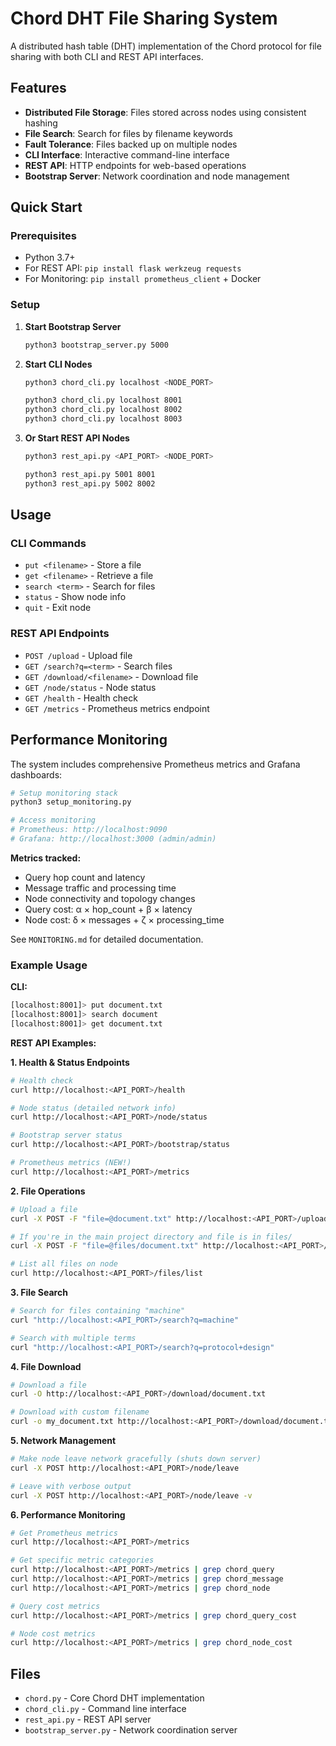 # Chord DHT File Sharing System

A distributed hash table (DHT) implementation of the Chord protocol for file sharing with both CLI and REST API interfaces.

## Features

- **Distributed File Storage**: Files stored across nodes using consistent hashing
- **File Search**: Search for files by filename keywords
- **Fault Tolerance**: Files backed up on multiple nodes
- **CLI Interface**: Interactive command-line interface
- **REST API**: HTTP endpoints for web-based operations
- **Bootstrap Server**: Network coordination and node management

## Quick Start

### Prerequisites
- Python 3.7+
- For REST API: `pip install flask werkzeug requests`
- For Monitoring: `pip install prometheus_client` + Docker

### Setup

1. **Start Bootstrap Server**
   ```bash
   python3 bootstrap_server.py 5000
   ```

2. **Start CLI Nodes**
   ```bash
   python3 chord_cli.py localhost <NODE_PORT>

   python3 chord_cli.py localhost 8001
   python3 chord_cli.py localhost 8002
   python3 chord_cli.py localhost 8003
   ```

3. **Or Start REST API Nodes**
   ```bash
   python3 rest_api.py <API_PORT> <NODE_PORT>

   python3 rest_api.py 5001 8001
   python3 rest_api.py 5002 8002
   ```

## Usage

### CLI Commands
- `put <filename>` - Store a file
- `get <filename>` - Retrieve a file  
- `search <term>` - Search for files
- `status` - Show node info
- `quit` - Exit node

### REST API Endpoints
- `POST /upload` - Upload file
- `GET /search?q=<term>` - Search files
- `GET /download/<filename>` - Download file
- `GET /node/status` - Node status
- `GET /health` - Health check
- `GET /metrics` - Prometheus metrics endpoint

## Performance Monitoring

The system includes comprehensive Prometheus metrics and Grafana dashboards:

```bash
# Setup monitoring stack
python3 setup_monitoring.py

# Access monitoring
# Prometheus: http://localhost:9090
# Grafana: http://localhost:3000 (admin/admin)
```

**Metrics tracked:**
- Query hop count and latency
- Message traffic and processing time  
- Node connectivity and topology changes
- Query cost: α × hop_count + β × latency
- Node cost: δ × messages + ζ × processing_time

See `MONITORING.md` for detailed documentation.

### Example Usage

**CLI:**
```bash
[localhost:8001]> put document.txt
[localhost:8001]> search document
[localhost:8001]> get document.txt
```

**REST API Examples:**

**1. Health & Status Endpoints**
```bash
# Health check
curl http://localhost:<API_PORT>/health 

# Node status (detailed network info)
curl http://localhost:<API_PORT>/node/status 

# Bootstrap server status
curl http://localhost:<API_PORT>/bootstrap/status 

# Prometheus metrics (NEW!)
curl http://localhost:<API_PORT>/metrics
```
**2. File Operations**
```bash
# Upload a file
curl -X POST -F "file=@document.txt" http://localhost:<API_PORT>/upload

# If you're in the main project directory and file is in files/
curl -X POST -F "file=@files/document.txt" http://localhost:<API_PORT>/upload

# List all files on node
curl http://localhost:<API_PORT>/files/list

```
**3. File Search**
```bash
# Search for files containing "machine"
curl "http://localhost:<API_PORT>/search?q=machine"

# Search with multiple terms
curl "http://localhost:<API_PORT>/search?q=protocol+design"

```
**4. File Download**
```bash
# Download a file
curl -O http://localhost:<API_PORT>/download/document.txt

# Download with custom filename
curl -o my_document.txt http://localhost:<API_PORT>/download/document.txt

```
**5. Network Management**
```bash
# Make node leave network gracefully (shuts down server)
curl -X POST http://localhost:<API_PORT>/node/leave

# Leave with verbose output
curl -X POST http://localhost:<API_PORT>/node/leave -v
```
**6. Performance Monitoring**
```bash
# Get Prometheus metrics
curl http://localhost:<API_PORT>/metrics

# Get specific metric categories
curl http://localhost:<API_PORT>/metrics | grep chord_query
curl http://localhost:<API_PORT>/metrics | grep chord_message
curl http://localhost:<API_PORT>/metrics | grep chord_node

# Query cost metrics
curl http://localhost:<API_PORT>/metrics | grep chord_query_cost

# Node cost metrics  
curl http://localhost:<API_PORT>/metrics | grep chord_node_cost
```
## Files

- `chord.py` - Core Chord DHT implementation
- `chord_cli.py` - Command line interface
- `rest_api.py` - REST API server
- `bootstrap_server.py` - Network coordination server


